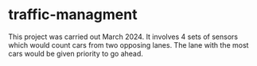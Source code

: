 # traffic-managment

This project was carried out March 2024.
It involves 4 sets of sensors which would count cars from two opposing lanes.
The lane with the most cars would be given priority to go ahead.
